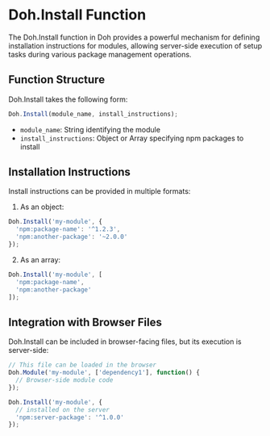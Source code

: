 # Doh.Install Function

The Doh.Install function in Doh provides a powerful mechanism for defining installation instructions for modules, allowing server-side execution of setup tasks during various package management operations.

## Function Structure

Doh.Install takes the following form:

```javascript
Doh.Install(module_name, install_instructions);
```

- `module_name`: String identifying the module
- `install_instructions`: Object or Array specifying npm packages to install

## Installation Instructions

Install instructions can be provided in multiple formats:

1. As an object:
```javascript
Doh.Install('my-module', {
  'npm:package-name': '^1.2.3',
  'npm:another-package': '~2.0.0'
});
```

2. As an array:
```javascript
Doh.Install('my-module', [
  'npm:package-name',
  'npm:another-package'
]);
```

## Integration with Browser Files

Doh.Install can be included in browser-facing files, but its execution is server-side:

```javascript
// This file can be loaded in the browser
Doh.Module('my-module', ['dependency1'], function() {
  // Browser-side module code
});

Doh.Install('my-module', {
  // installed on the server
  'npm:server-package': '^1.0.0'
});
```